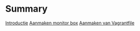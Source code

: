 # Summary

[Introductie](introductie.md)
[Aanmaken monitor box](box.md)
[Aanmaken van Vagrantfile](vagrantfile.md)
